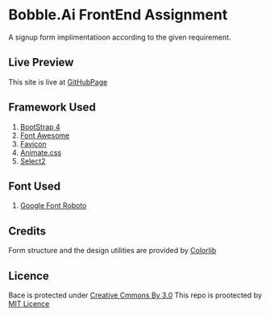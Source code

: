 # Bobble.Ai FrontEnd Assignment
A signup form implimentatioon according to the given requirement.

## Live Preview
This site is live at [GitHubPage](https://somdeepjana.github.io/BobbleAI_FrontEnd/)



## Framework Used
1.  [BootStrap 4](https://getbootstrap.com/)
2.  [Font Awesome](https://fontawesome.com/)
3.  [Favicon](https://favicon.io/)
4.  [Animate.css](https://animate.style/)
5.  [Select2](https://select2.org/)

## Font Used
1.  [Google Font Roboto](https://fonts.googleapis.com/css?family=Roboto:300,400,500,700&display=swap)

## Credits
Form structure and the design utilities are provided by [Colorlib](https://colorlib.com/wp/template/login-form-v11/)

## Licence
Bace is protected under [Creative Cmmons By 3.0](https://creativecommons.org/licenses/by/3.0/)
This repo is prootected by [MIT Licence](https://creativecommons.org/licenses/by/3.0/)